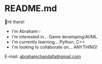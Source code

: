 # README.md
👋Hi there!
- I'm Abraham✨
- I'm interested in... Game developing/AI/ML
- I'm currently learning... Python, C++
- I'm looking to collaborate on... ANYTHING!

E-mail: abrahamchandafa@gmail.com
